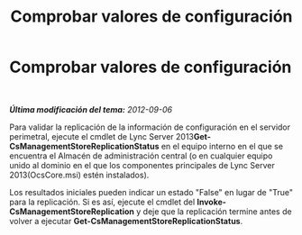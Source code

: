 ﻿---
title: Comprobar valores de configuración
TOCTitle: Comprobar valores de configuración
ms:assetid: 51c2d1d9-63f7-43ab-88ca-b8913da7cede
ms:mtpsurl: https://technet.microsoft.com/es-es/library/JJ204885(v=OCS.15)
ms:contentKeyID: 48275228
ms.date: 01/07/2017
mtps_version: v=OCS.15
ms.translationtype: HT
---

# Comprobar valores de configuración

 

_**Última modificación del tema:** 2012-09-06_

Para validar la replicación de la información de configuración en el servidor perimetral, ejecute el cmdlet de Lync Server 2013**Get-CsManagementStoreReplicationStatus** en el equipo interno en el que se encuentra el Almacén de administración central (o en cualquier equipo unido al dominio en el que los componentes principales de Lync Server 2013(OcsCore.msi) estén instalados).

Los resultados iniciales pueden indicar un estado "False" en lugar de "True" para la replicación. Si es así, ejecute el cmdlet del **Invoke-CsManagementStoreReplication** y deje que la replicación termine antes de volver a ejecutar **Get-CsManagementStoreReplicationStatus**.

